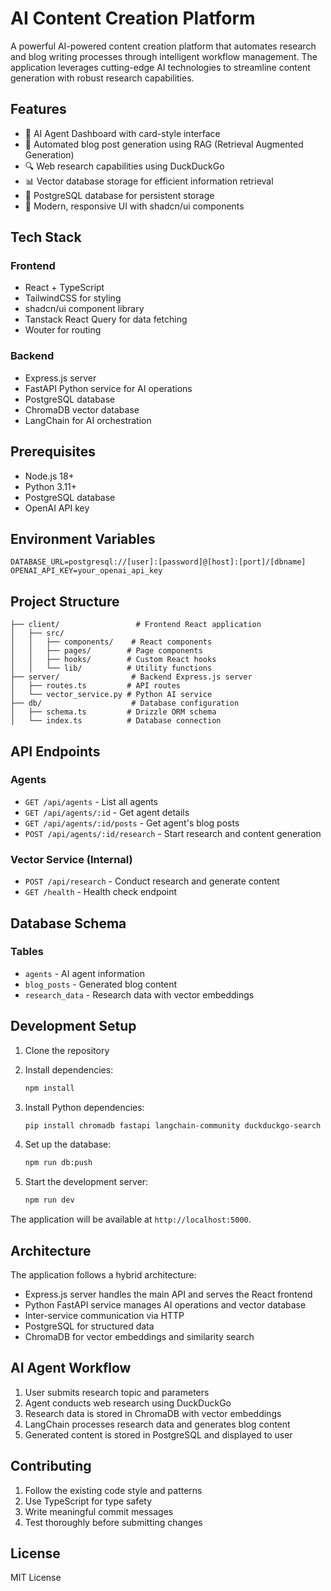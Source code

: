 # AI Content Creation Platform

A powerful AI-powered content creation platform that automates research and blog writing processes through intelligent workflow management. The application leverages cutting-edge AI technologies to streamline content generation with robust research capabilities.

## Features

- 🤖 AI Agent Dashboard with card-style interface
- 📝 Automated blog post generation using RAG (Retrieval Augmented Generation)
- 🔍 Web research capabilities using DuckDuckGo
- 📊 Vector database storage for efficient information retrieval
- 💾 PostgreSQL database for persistent storage
- 🎨 Modern, responsive UI with shadcn/ui components

## Tech Stack

### Frontend
- React + TypeScript
- TailwindCSS for styling
- shadcn/ui component library
- Tanstack React Query for data fetching
- Wouter for routing

### Backend
- Express.js server
- FastAPI Python service for AI operations
- PostgreSQL database
- ChromaDB vector database
- LangChain for AI orchestration

## Prerequisites

- Node.js 18+
- Python 3.11+
- PostgreSQL database
- OpenAI API key

## Environment Variables

```env
DATABASE_URL=postgresql://[user]:[password]@[host]:[port]/[dbname]
OPENAI_API_KEY=your_openai_api_key
```

## Project Structure

```
├── client/                 # Frontend React application
│   ├── src/
│   │   ├── components/    # React components
│   │   ├── pages/        # Page components
│   │   ├── hooks/        # Custom React hooks
│   │   └── lib/          # Utility functions
├── server/                # Backend Express.js server
│   ├── routes.ts         # API routes
│   └── vector_service.py # Python AI service
├── db/                    # Database configuration
│   ├── schema.ts         # Drizzle ORM schema
│   └── index.ts          # Database connection
```

## API Endpoints

### Agents

- `GET /api/agents` - List all agents
- `GET /api/agents/:id` - Get agent details
- `GET /api/agents/:id/posts` - Get agent's blog posts
- `POST /api/agents/:id/research` - Start research and content generation

### Vector Service (Internal)

- `POST /api/research` - Conduct research and generate content
- `GET /health` - Health check endpoint

## Database Schema

### Tables

- `agents` - AI agent information
- `blog_posts` - Generated blog content
- `research_data` - Research data with vector embeddings

## Development Setup

1. Clone the repository
2. Install dependencies:
   ```bash
   npm install
   ```

3. Install Python dependencies:
   ```bash
   pip install chromadb fastapi langchain-community duckduckgo-search uvicorn pydantic
   ```

4. Set up the database:
   ```bash
   npm run db:push
   ```

5. Start the development server:
   ```bash
   npm run dev
   ```

The application will be available at `http://localhost:5000`.

## Architecture

The application follows a hybrid architecture:
- Express.js server handles the main API and serves the React frontend
- Python FastAPI service manages AI operations and vector database
- Inter-service communication via HTTP
- PostgreSQL for structured data
- ChromaDB for vector embeddings and similarity search

## AI Agent Workflow

1. User submits research topic and parameters
2. Agent conducts web research using DuckDuckGo
3. Research data is stored in ChromaDB with vector embeddings
4. LangChain processes research data and generates blog content
5. Generated content is stored in PostgreSQL and displayed to user

## Contributing

1. Follow the existing code style and patterns
2. Use TypeScript for type safety
3. Write meaningful commit messages
4. Test thoroughly before submitting changes

## License

MIT License
